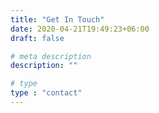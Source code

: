 ```yaml
---
title: "Get In Touch"
date: 2020-04-21T19:49:23+06:00
draft: false

# meta description
description: ""

# type
type : "contact"
---
```


